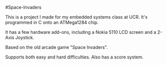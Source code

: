 #Space-Invaders

This is a project I made for my embedded systems class at UCR. It's programmed in C onto an ATMega1284 chip.

It has a few hardware add-ons, including a Nokia 5110 LCD screen and a 2-Axis Joystick. 

Based on the old arcade game "Space Invaders".

Supports both easy and hard difficulties. Also has a score system.
